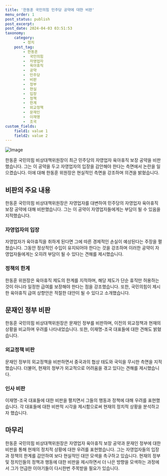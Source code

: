 ```yaml
---
title: '한동훈 국민의힘 민주당 공약에 대한 비판'
menu_order: 1
post_status: publish
post_excerpt: 
post_date: 2024-04-03 03:51:53
taxonomy:
    category:
        - 정치
    post_tag:
        - 한동훈
        -  국민의힘
        -  자영업자
        -  육아휴직
        -  공약
        -  민주당
        -  비판
        -  정부
        -  현실
        -  입장
        -  정책
        -  한계
        -  외교정책
        -  문재인
        -  이재명
        -  조국
custom_fields:
    field1: value 1
    field2: value 2
---
```


![Image](https://imgnews.pstatic.net/image/016/2024/04/02/20240402050600_0_20240402151801321.jpg?type=w647)

한동훈 국민의힘 비상대책위원장이 최근 민주당의 자영업자 육아휴직 보장 공약을 비판했습니다. 그는 이 공약을 두고 자영업자의 입장을 감안해야 한다는 측면에서 논란을 일으켰습니다. 이에 대해 한동훈 위원장은 현실적인 측면을 강조하며 의견을 밝혔습니다.
## 비판의 주요 내용
한동훈 국민의힘 비상대책위원장은 자영업자를 대변하여 민주당의 자영업자 육아휴직 보장 공약에 대해 비판했습니다. 그는 이 공약이 자영업자들에게는 부담이 될 수 있음을 지적했습니다. 
### 자영업자의 입장
자영업자가 육아휴직을 취하게 된다면 그에 따른 경제적인 손실이 예상된다는 주장을 펼쳤습니다. 그동안 정상적인 수입이 유지되어야 한다는 것을 강조하며 이러한 공약이 자영업자들에게는 오히려 부담이 될 수 있다는 견해를 제시했습니다.
### 정책의 한계
한동훈 위원장은 육아휴직 제도의 한계를 지적하며, 해당 제도가 단순 휴직만 허용하는 것이 아니라 일정한 급여를 보장해야 한다는 점을 강조했습니다. 또한, 국민의힘이 제시한 육아휴직 급여 상향안은 적절한 대안이 될 수 있다고 소개했습니다.
## 문재인 정부 비판
한동훈 국민의힘 비상대책위원장은 문재인 정부를 비판하며, 이전의 외교정책과 현재의 상황을 비교하며 우려를 나타내었습니다. 또한, 이재명-조국 대표들에 대한 견해도 밝혔습니다.
### 외교정책 비판
문재인 정부의 외교정책을 비판하면서 중국과의 협상 태도와 국익을 무시한 측면을 지적했습니다. 더불어, 현재의 정부가 외교적으로 어려움을 겪고 있다는 견해를 제시했습니다.
### 인사 비판
이재명-조국 대표들에 대한 비판을 펼치면서 그들의 행동과 정책에 대해 우려를 표현했습니다. 각 대표들에 대한 비판적 시각을 제시함으로써 현재의 정치적 상황을 분석하고자 했습니다.
## 마무리
한동훈 국민의힘 비상대책위원장은 자영업자 육아휴직 보장 공약과 문재인 정부에 대한 비판을 통해 현재의 정치적 상황에 대한 우려를 표현했습니다. 그는 자영업자들의 입장과 정책의 한계를 감안하여 보다 현실적인 대안 모색을 촉구하고 있습니다. 현재의 정부 및 정치인들의 정책과 행동에 대한 비판을 제시하면서 더 나은 방향을 모색하는 과정에서 그가 언급한 이야기들이 다시한번 주목받을 필요가 있습니다.
